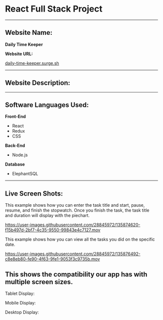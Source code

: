# React Full Stack Project #

__________________________________________________

## Website Name: ## 

**Daily Time Keeper**

**Website URL:**


[daily-time-keeper.surge.sh](http://daily-time-keeper.surge.sh)

__________________________________________________

## Website Description:


__________________________________________________

## Software Languages Used: ##
**Front-End**     

  * React
  * Redux
  * CSS

  
 **Back-End**

  * Node.js
 
**Database**

  * ElephantSQL
__________________________________________________
## Live Screen Shots: ##

This example shows how you can enter the task title and start, pause, resume, and finish the stopwatch. Once you finish the task, the task title and duration will display with the piechart.

https://user-images.githubusercontent.com/28845972/135874620-f15b497d-2bf7-4c35-9550-99843e4c7127.mov



This example shows how you can view all the tasks you did on the specific date.


https://user-images.githubusercontent.com/28845972/135876492-c8e8eb80-fe90-4f63-9fe1-9053f3c9735b.mov





## This shows the compatibility our app has with multiple screen sizes. ##

Tablet Display:



Mobile Display:



Desktop Display:








